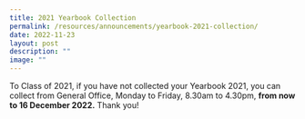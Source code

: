 ```yaml
---
title: 2021 Yearbook Collection
permalink: /resources/announcements/yearbook-2021-collection/
date: 2022-11-23
layout: post
description: ""
image: ""
---
```

To Class of 2021, if you have not collected your Yearbook 2021, you can collect from General Office, Monday to Friday, 8.30am to 4.30pm, **from now to 16 December 2022.** Thank you!